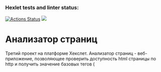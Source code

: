 ### Hexlet tests and linter status:
[![Actions Status](https://github.com/DemetriSam/php-project-9/workflows/hexlet-check/badge.svg)](https://github.com/DemetriSam/php-project-9/actions)
<a href="https://codeclimate.com/github/DemetriSam/php-project-9/maintainability"><img src="https://api.codeclimate.com/v1/badges/91799bb190e862b3a9bd/maintainability" /></a>

# Анализатор страниц

Третий проект на платформе Хекслет. 
Анализатор страниц - веб-приложение, позволяющее проверить доступность html страницы по http и получить значение базовых тегов (<title>, <h1>, <meta type="description" ...>), а также хранить результаты проверок. 

## Приложение на продакшене
https://php-project-9-production-b400.up.railway.app/

## Требования

- PHP >= 8.0
- Composer >= 2
- make >= 4

## Установка
- make install

## Запуск приложения на localhos:8000
- make start